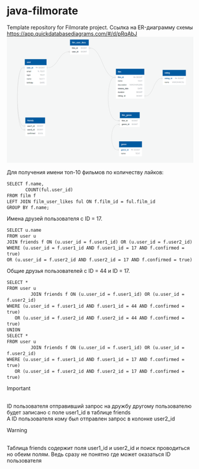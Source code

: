 # java-filmorate
Template repository for Filmorate project.
Ссылка на ER-диаграмму схемы https://app.quickdatabasediagrams.com/#/d/pRqAbJ
![Схема базы данных модели фильма и пользователя](database-schema.png)

Для получения имени топ-10 фильмов по количеству лайков:
```postgresql
SELECT f.name,
       COUNT(ful.user_id)
FROM film f
LEFT JOIN film_user_likes ful ON f.film_id = ful.film_id
GROUP BY f.name;
```

Имена друзей пользователя с ID = 17.
```postgresql
SELECT u.name
FROM user u
JOIN friends f ON (u.user_id = f.user1_id) OR (u.user_id = f.user2_id)
WHERE (u.user_id = f.user1_id AND f.user1_id = 17 AND f.confirmed = true)
OR (u.user_id = f.user2_id AND f.user2_id = 17 AND f.confirmed = true)
```

Общие друзья пользователей с ID = 44 и ID = 17.
```postgresql
SELECT *
FROM user u
         JOIN friends f ON (u.user_id = f.user1_id) OR (u.user_id = f.user2_id)
WHERE (u.user_id = f.user1_id AND f.user1_id = 44 AND f.confirmed = true)
   OR (u.user_id = f.user2_id AND f.user2_id = 44 AND f.confirmed = true)
UNION
SELECT *
FROM user u
         JOIN friends f ON (u.user_id = f.user1_id) OR (u.user_id = f.user2_id)
WHERE (u.user_id = f.user1_id AND f.user1_id = 17 AND f.confirmed = true)
   OR (u.user_id = f.user2_id AND f.user2_id = 17 AND f.confirmed = true)
```
> [!IMPORTANT]
> <br> 
> ID пользователя отправивший запрос на дружбу другому пользователю будет записано с поле user1_id в таблице friends
> <br>
> А ID пользователя кому был отправлен запрос в колонке user2_id
> <br>

> [!WARNING]
> <br> 
> Таблица friends содержит поля user1_id и user2_id и поиск проводиться но обеим полям. Ведь сразу не понятно где может оказаться ID пользователя
> <br>
